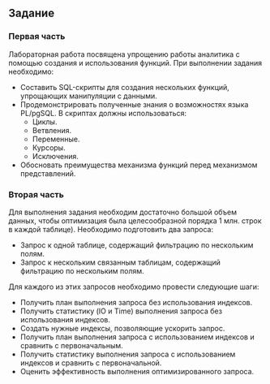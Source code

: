 ## Задание

### Первая часть

Лабораторная работа посвящена упрощению работы аналитика с помощью создания и использования функций. При выполнении задания необходимо:
* Составить SQL-скрипты для создания нескольких функций, упрощающих манипуляции с
данными.
* Продемонстрировать полученные знания о возможностях языка PL/pgSQL. В скриптах должны
использоваться:
    + Циклы.
    + Ветвления.
    + Переменные.
    + Курсоры.
    + Исключения.
* Обосновать преимущества механизма функций перед механизмом представлений.

### Вторая часть

Для выполнения задания необходим достаточно большой объем данных, чтобы оптимизация была целесообразной порядка 1 млн. строк в каждой таблице). Необходимо подготовить два запроса:
* Запрос к одной таблице, содержащий фильтрацию по нескольким полям.
* Запрос к нескольким связанным таблицам, содержащий фильтрацию по нескольким полям.

Для каждого из этих запросов необходимо провести следующие шаги:
* Получить план выполнения запроса без использования индексов.
* Получить статистику (IO и Time) выполнения запроса без использования индексов.
* Создать нужные индексы, позволяющие ускорить запрос.
* Получить план выполнения запроса с использованием индексов и сравнить с первоначальным.
* Получить статистику выполнения запроса с использованием индексов и сравнить с первоначальной.
* Оценить эффективность выполнения оптимизированного запроса.
